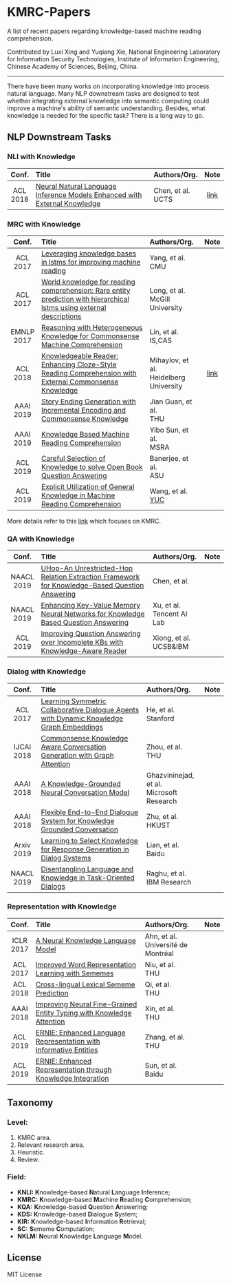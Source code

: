 # KMRC-Papers

A list of recent papers regarding knowledge-based machine reading comprehension.

Contributed by Luxi Xing and Yuqiang Xie, National Engineering Laboratory for Information Security Technologies, Institute of Information Engineering, Chinese Academy of Sciences, Beijing, China. 

-------
There have been many works on incorporating knowledge into process natural language. Many NLP downstream tasks are designed to test whether integrating external knowledge into semantic computing could improve a machine's ability of semantic understanding. Besides, what knowledge is needed for the specific task? There is a long way to go.

## NLP Downstream Tasks

### NLI with Knowledge

| Conf.   | Title | Authors/Org. | Note |
| :-----: | :---  | :----------- | :---:|
| ACL<br>2018 | [Neural Natural Language Inference Models Enhanced with External Knowledge](http://www.aclweb.org/anthology/P18-1224) | Chen, et al.<br>UCTS | [link](https://github.com/XingLuxi/KMRC-Papers/blob/master/note/kim.md) |


### MRC with Knowledge

| Conf.   | Title | Authors/Org. | Note |
| :-----: | :--- | :----------- | :---:|
| ACL<br>2017   | [Leveraging knowledge bases in lstms for improving machine reading](https://doi.org/10.18653/v1/P17-1132)   | Yang, et al.<br>CMU | |
| ACL<br>2017   | [World knowledge for reading comprehension: Rare entity prediction with hierarchical lstms using external descriptions](http://www.aclweb.org/anthology/D17-1086)  | Long, et al.<br>McGill University| |
| EMNLP<br>2017   | [Reasoning with Heterogeneous Knowledge for Commonsense Machine Comprehension](https://www.aclweb.org/anthology/D17-1216)   | Lin, et al.<br>IS,CAS | |
| ACL<br>2018   | [Knowledgeable Reader: Enhancing Cloze-Style Reading Comprehension with External Commonsense Knowledge](http://aclweb.org/anthology/P18-1076)  | Mihaylov, et al.<br>Heidelberg University   | [link](https://github.com/XingLuxi/KMRC-Papers/blob/master/note/knreader.md) |
| AAAI<br>2019 | [Story Ending Generation with Incremental Encoding and Commonsense Knowledge](https://arxiv.org/abs/1808.10113) | Jian Guan, et al.<br>THU |  |
| AAAI<br>2019 | [Knowledge Based Machine Reading Comprehension](https://arxiv.org/pdf/1809.04267.pdf) | Yibo Sun, et al.<br>MSRA |  |
| ACL<br>2019 | [Careful Selection of Knowledge to solve Open Book Question Answering](http://www.public.asu.edu/~cbaral/papers/2019acl-obqa.pdf) | Banerjee, et al.<br>ASU |  |
| ACL<br>2019 | [Explicit Utilization of General Knowledge in Machine Reading Comprehension](https://arxiv.org/abs/1809.03449?context=cs.CL) | Wang, et al.<br>[YUC](http://www.yorku.ca/index.html) |  |

More details refer to this [link](https://github.com/XingLuxi/KMRC-Papers/blob/master/kmrc-area.md) which focuses on KMRC.

### QA with Knowledge

| Conf.   | Title | Authors/Org. | Note |
| :-----: | :---  | :----------- | :---:|
| NAACL<br>2019 |  [UHop-An Unrestricted-Hop Relation Extraction Framework for Knowledge-Based Question Answering](https://www.aclweb.org/anthology/N19-1031) | Chen, et al. |  |
| NAACL<br>2019 |  [Enhancing Key-Value Memory Neural Networks for Knowledge Based Question Answering](https://www.aclweb.org/anthology/N19-1301) | Xu, et al.<br>Tencent AI Lab |  |
| ACL<br>2019 |  [Improving Question Answering over Incomplete KBs with Knowledge-Aware Reader](https://arxiv.org/pdf/1905.07098.pdf) | Xiong, et al.<br>UCSB&IBM |  |

### Dialog with Knowledge

| Conf.   | Title | Authors/Org. | Note |
| :-----: | :--- | :----------- | :---:|
| ACL<br>2017   | [Learning Symmetric Collaborative Dialogue Agents with Dynamic Knowledge Graph Embeddings](http://aclweb.org/anthology/P17-1162) | He, et al.<br>Stanford |  |
| IJCAI<br>2018 | [Commonsense Knowledge Aware Conversation Generation with Graph Attention](https://www.ijcai.org/proceedings/2018/0643.pdf) | Zhou, et al.<br>THU |  |
| AAAI<br>2018  | [A Knowledge-Grounded Neural Conversation Model](https://www.microsoft.com/en-us/research/wp-content/uploads/2017/02/A_Knowledge_Grounded_Neural_Conversation_Model.pdf) | Ghazvininejad, et al.<br>Microsoft Research |  |
| AAAI<br>2018   | [Flexible End-to-End Dialogue System for Knowledge Grounded Conversation](https://arxiv.org/pdf/1709.04264.pdf) | Zhu, et al.<br>HKUST | |
| Arxiv<br>2019 | [Learning to Select Knowledge for Response Generation in Dialog Systems](https://arxiv.org/pdf/1902.04911.pdf) | Lian, et al.<br>Baidu | |
| NAACL<br>2019 | [Disentangling Language and Knowledge in Task-Oriented Dialogs](https://www.aclweb.org/anthology/N19-1126) | Raghu, et al.<br>IBM Research | |


### Representation with Knowledge 

| Conf.   | Title | Authors/Org. | Note |
| :-----: | :--- | :----------- | :---:|
| ICLR<br>2017  | [A Neural Knowledge Language Model](https://arxiv.org/pdf/1608.00318v1.pdf)   | Ahn, et al.<br>Université de Montréal | |
| ACL<br>2017   | [Improved Word Representation Learning with Sememes](http://aclweb.org/anthology/P17-1187)    | Niu, et al.<br>THU | |
| ACL<br>2018   | [Cross-lingual Lexical Sememe Prediction](http://aclweb.org/anthology/D18-1033)    | Qi, et al.<br>THU| |
| AAAI<br>2018  | [Improving Neural Fine-Grained Entity Typing with Knowledge Attention](https://aaai.org/ocs/index.php/AAAI/AAAI18/paper/view/16321/16167) | Xin, et al.<br>THU | |
| ACL<br>2019  | [ERNIE: Enhanced Language Representation with Informative Entities](https://arxiv.org/abs/1905.07129) | Zhang, et al.<br>THU | |
| ACL<br>2019  | [ERNIE: Enhanced Representation through Knowledge Integration](https://arxiv.org/abs/1904.09223) | Sun, et al.<br>Baidu | |

## Taxonomy

### Level:
1. KMRC area.
2. Relevant research area.
3. Heuristic.
4. Review.

### Field:
- **KNLI:** **K**nowledge-based **N**atural **L**anguage **I**nference;
- **KMRC:** **K**nowledge-based **M**achine **R**eading **C**omprehension;
- **KQA:** **K**nowledge-based **Q**uestion **A**nswering;
- **KDS:** **K**nowledge-based **D**ialogue **S**ystem;
- **KIR:** **K**nowledge-based **I**nformation **R**etrieval;
- **SC:** **S**ememe **C**omputation;
- **NKLM:** **N**eural **K**nowledge **L**anguage **M**odel.

## License
MIT License
